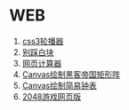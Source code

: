# WEB
1. <a href='https://jiangk1214.win/WEBDemo/blob/master/%E5%89%8D%E7%AB%AFdemo/css3%E8%BD%AE%E6%92%AD%E5%99%A8.html'>css3轮播器</a>
2. <a href='https://jiangk1214.win/WEBDemo/blob/master/%E5%89%8D%E7%AB%AFdemo/game.html'>别踩白块</a>
3. <a href='https://jiangk1214.win/WEBDemo/blob/master/%E5%89%8D%E7%AB%AFdemo/%E7%BD%91%E9%A1%B5%E8%AE%A1%E7%AE%97%E5%99%A8.html'>网页计算器</a>
4. <a href='https://jiangk1214.win/WEBDemo/blob/master/%E5%89%8D%E7%AB%AFdemo/%E9%BB%91%E5%AE%A2%E5%B8%9D%E5%9B%BD%E7%9F%A9%E5%BD%A2%E9%98%B5.html'>Canvas绘制黑客帝国矩形阵</a>
5. <a href='https://jiangk1214.win/WEBDemo/blob/master/%E5%89%8D%E7%AB%AFdemo/clock3.html'>Canvas绘制简易钟表</a>
6. <a href='https://jiangk1214.win/WEBDemo/blob/master/%E7%BD%91%E9%A1%B5%E5%B0%8F%E6%B8%B8%E6%88%8F--2048/index.html'>2048游戏网页版</a>
